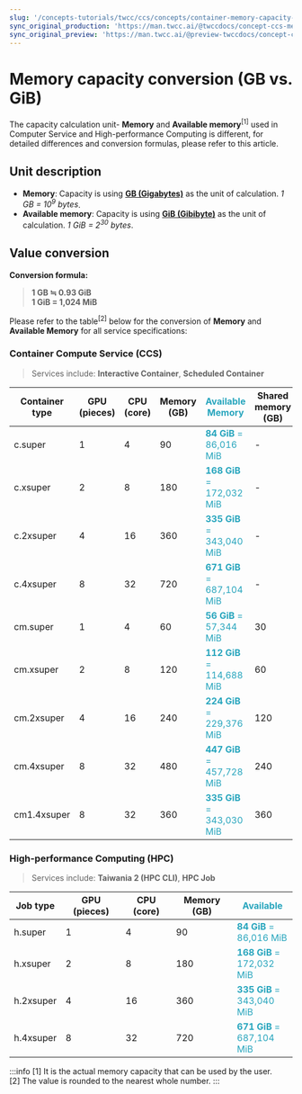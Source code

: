 ```yaml
---
slug: '/concepts-tutorials/twcc/ccs/concepts/container-memory-capacity-conversion'
sync_original_production: 'https://man.twcc.ai/@twccdocs/concept-ccs-memory-conversion-zh'
sync_original_preview: 'https://man.twcc.ai/@preview-twccdocs/concept-ccs-memory-conversion-zh'
---
```


# Memory capacity conversion (GB vs. GiB)

The capacity calculation unit- **Memory** and **Available memory**<sup>[1]</sup> used in Computer Service and High-performance Computing is different, for detailed differences and conversion formulas, please refer to this article.


## Unit description

- **Memory**: Capacity is using **[GB (Gigabytes)](https://en.wikipedia.org/wiki/Gigabyte)** as the unit of calculation. *1 GB = 10<sup>9</sup> bytes*.
- **Available memory**: Capacity is using **[GiB (Gibibyte)](https://en.wikipedia.org/wiki/Byte#Multiple-byte_units)** as the unit of calculation. *1 GiB = 2<sup>30</sup> bytes*.

## Value conversion

**Conversion formula:**
> **1 GB ≒ 0.93 GiB** <br/>
**1 GiB = 1,024 MiB**

Please refer to the table<sup>[2]</sup> below for the conversion of **Memory** and **Available Memory** for all service specifications:

### Container Compute Service (CCS)

> Services include: **Interactive Container**, **Scheduled Container**

| Container type | GPU (pieces)| CPU (core) | Memory (GB) |<font color='#27a5bd'>**Available Memory**</font> |Shared memory (GB)|<font color='#27a5bd'>Available Shared Memory</font>|
| -------- | -------- | -------- |-------- |-------- |-------- |-------- |
| c.super   | 1     | 4     |90     |<font color='#27a5bd'>**84 GiB**</font><font color='#27a5bd'> =</font><div></div><font color='#27a5bd'>86,016  MiB </font>   |-|-|
| c.xsuper   | 2    | 8    |180     |<font color='#27a5bd'>**168 GiB**</font><font color='#27a5bd'> =</font><div></div><font color='#27a5bd'>172,032  MiB </font>       |-|-|
| c.2xsuper   | 4     | 16    |360     |<font color='#27a5bd'>**335 GiB**</font><font color='#27a5bd'> =</font><div></div><font color='#27a5bd'>343,040  MiB </font>      |-|-|
| c.4xsuper  | 8     | 32     |720     |<font color='#27a5bd'>**671 GiB**</font><font color='#27a5bd'> =</font><div></div><font color='#27a5bd'>687,104  MiB </font>      |-|-|
| cm.super   | 1     | 4     |60     | <font color='#27a5bd'>**56 GiB**</font><font color='#27a5bd'> =</font><div></div><font color='#27a5bd'>57,344  MiB </font>    | 30    | <font color='#27a5bd'>**28 GiB**</font><font color='#27a5bd'> =</font><div></div><font color='#27a5bd'>28,672  MiB </font>    |
| cm.xsuper  | 2     | 8     |120     |  <font color='#27a5bd'>**112 GiB**</font><font color='#27a5bd'> =</font><div></div><font color='#27a5bd'>114,688  MiB </font>     | 60    |  <font color='#27a5bd'>**56 GiB**</font><font color='#27a5bd'> =</font><div></div><font color='#27a5bd'>57,344  MiB </font>   |
| cm.2xsuper   | 4     | 16     |240     | <font color='#27a5bd'>**224 GiB**</font><font color='#27a5bd'> =</font><div></div><font color='#27a5bd'>229,376  MiB </font>     | 120    |<font color='#27a5bd'>**112 GiB**</font><font color='#27a5bd'> =</font><div></div><font color='#27a5bd'>114,688  MiB </font>     |
| cm.4xsuper   | 8     | 32     |480     |  <font color='#27a5bd'>**447 GiB**</font><font color='#27a5bd'> =</font><div></div><font color='#27a5bd'>457,728  MiB </font>   |  240    |<font color='#27a5bd'>**224 GiB**</font><font color='#27a5bd'> =</font><div></div><font color='#27a5bd'>229,376  MiB </font>     |
| cm1.4xsuper   | 8     | 32     |360     |  <font color='#27a5bd'>**335 GiB**</font><font color='#27a5bd'> =</font><div></div><font color='#27a5bd'>343,030  MiB </font>   |  360    |<font color='#27a5bd'>**335 GiB**</font><font color='#27a5bd'> =</font><div></div><font color='#27a5bd'>343,030  MiB </font>     |

### High-performance Computing (HPC)

> Services include: **Taiwania 2 (HPC CLI)**, **HPC Job**

| Job type | GPU (pieces)| CPU (core) | Memory (GB) |<font color='#27a5bd'>**Available**</font> |
| -------- | -------- | -------- |-------- |-------- |
| h.super   | 1     | 4     |90     |<font color='#27a5bd'>**84 GiB**</font><font color='#27a5bd'> =</font><div></div><font color='#27a5bd'>86,016  MiB </font>   |
| h.xsuper   | 2    | 8    |180     |<font color='#27a5bd'>**168 GiB**</font><font color='#27a5bd'> =</font><div></div><font color='#27a5bd'>172,032  MiB </font>       |
| h.2xsuper   | 4     | 16    |360     |<font color='#27a5bd'>**335 GiB**</font><font color='#27a5bd'> =</font><div></div><font color='#27a5bd'>343,040  MiB </font>      |
| h.4xsuper  | 8     | 32     |720     |<font color='#27a5bd'>**671 GiB**</font><font color='#27a5bd'> =</font><div></div><font color='#27a5bd'>687,104  MiB </font>      |

:::info
[1] It is the actual memory capacity that can be used by the user.<br/>
[2] The value is rounded to the nearest whole number.
:::